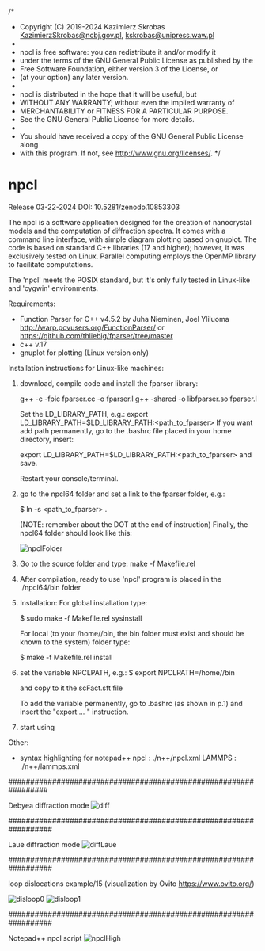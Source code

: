 /*
 * Copyright (C) 2019-2024 Kazimierz Skrobas <KazimierzSkrobas@ncbj.gov.pl>, <kskrobas@unipress.waw.pl>
 *
 * npcl is free software: you can redistribute it and/or modify it
 * under the terms of the GNU General Public License as published by the
 * Free Software Foundation, either version 3 of the License, or
 * (at your option) any later version.
 *
 * npcl is distributed in the hope that it will be useful, but
 * WITHOUT ANY WARRANTY; without even the implied warranty of
 * MERCHANTABILITY or FITNESS FOR A PARTICULAR PURPOSE.
 * See the GNU General Public License for more details.
 *
 * You should have received a copy of the GNU General Public License along
 * with this program.  If not, see <http://www.gnu.org/licenses/>.
 */
 
# npcl

Release 03-22-2024 DOI: 10.5281/zenodo.10853303

The npcl is a software application designed for the creation of nanocrystal models and the computation of diffraction spectra. It comes with a command line interface, with simple diagram plotting based on gnuplot. The code is based on standard C++ libraries (17 and higher); however, it was exclusively tested on Linux. Parallel computing employs the OpenMP library to facilitate computations. 

The 'npcl' meets the POSIX standard, but it's only fully tested in Linux-like and 'cygwin' environments.

Requirements:
* Function Parser for C++ v4.5.2 by Juha Nieminen, Joel Yliluoma  http://warp.povusers.org/FunctionParser/ or https://github.com/thliebig/fparser/tree/master
* c++ v.17
* gnuplot for plotting (Linux version only)

Installation instructions for Linux-like machines:
1. download, compile code  and install the fparser library:

    g++ -c -fpic fparser.cc -o fparser.l
    g++ -shared -o libfparser.so fparser.l 
    
   Set the LD_LIBRARY_PATH, e.g.:  export LD_LIBRARY_PATH=$LD_LIBRARY_PATH:<path_to_fparser>
   If you want add  path permanently, go to the .bashrc file placed in your home directory, insert:
   
   export LD_LIBRARY_PATH=$LD_LIBRARY_PATH:<path_to_fparser> and save. 
   
   Restart your console/terminal.
2. go to the npcl64 folder and set a link to the fparser folder, e.g.: 

   $ ln -s <path_to_fparser> .
   
    (NOTE: remember about the DOT at the end of instruction)
    Finally, the npcl64 folder should look like this:
        
    ![npclFolder](images/npclFolder.png)

    
4. Go to the source folder and type:
    make -f Makefile.rel
    
5. After compilation, ready to use 'npcl' program is placed in the ./npcl64/bin folder
6. Installation: 
    For global installation type:
    
    $ sudo make -f Makefile.rel sysinstall
    
    For local (to your /home/<user>/bin, the bin folder must exist and should be known to the system) folder type:
 
    $ make -f Makefile.rel install
    
7. set the variable NPCLPATH, e.g.:
    $ export NPCLPATH=/home/<user>/bin
    
    and copy to it  the scFact.sft   file
    
    To add the variable permanently, go to .bashrc (as shown in p.1) and insert the "export ... " instruction.
    
8. start using 
   
    
Other:
* syntax highlighting for notepad++
    npcl   :  ./n++/npcl.xml
    LAMMPS :  ./n++/lammps.xml

#################################################################


Debyea diffraction mode
![diff](images/im01.png)

##################################################################


Laue diffraction mode
![diffLaue](images/leed_si111_7x7.png)

##################################################################

loop dislocations example/15 (visualization by Ovito https://www.ovito.org/)

![disloop0](images/pic00.png)
![disloop1](example/17/disloc.png)

##################################################################

Notepad++ npcl script
![npclHigh](images/highNpcl.png)


